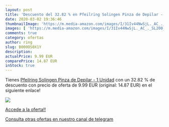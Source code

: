 ```yaml
---
layout: post
title: 'Descuento del 32.82 % en Pfeilring Solingen Pinza de Depilar - 1 '
date: 2020-03-02 19:36:46
thumbnailImage: 'https://m.media-amazon.com/images/I/31Iv44NwSjL._AC_._SL200_.jpg'
images: [ 'https://m.media-amazon.com/images/I/31Iv44NwSjL._AC_._SL200_.jpg' ]
comments: true
category: ofertas
author: ring
slug: B000OS0X1Y
description:
actualPrice: 9.99 EUR
comparePrice: 14.87 EUR
inStock: true
---
```


Tienes [Pfeilring Solingen Pinza de Depilar - 1 Unidad](https://www.amazon.com/dp/B000OS0X1Y/?tag=redken08-20) con un 32.82 % de descuento con precio de oferta de 9.99 EUR (original: 14.87 EUR) en el siguiente enlace!

[![](https://m.media-amazon.com/images/I/31Iv44NwSjL._AC_._SL200_.jpg)](https://www.amazon.com/dp/B000OS0X1Y/?tag=redken08-20)

[Accede a la oferta!!](https://www.amazon.com/dp/B000OS0X1Y/?tag=redken08-20)

[Consulta otras ofertas en nuestro canal de telegram](https://t.me/s/ofertas25)
